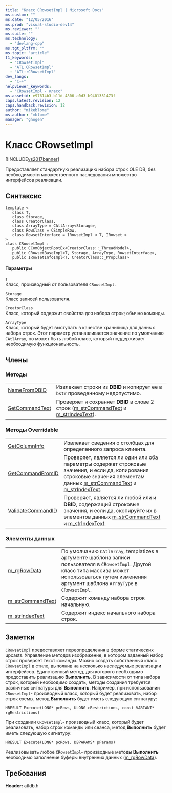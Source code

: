 ```yaml
---
title: "Класс CRowsetImpl | Microsoft Docs"
ms.custom: ""
ms.date: "12/05/2016"
ms.prod: "visual-studio-dev14"
ms.reviewer: ""
ms.suite: ""
ms.technology: 
  - "devlang-cpp"
ms.tgt_pltfrm: ""
ms.topic: "article"
f1_keywords: 
  - "CRowsetImpl"
  - "ATL.CRowsetImpl"
  - "ATL::CRowsetImpl"
dev_langs: 
  - "C++"
helpviewer_keywords: 
  - "CRowsetImpl - класс"
ms.assetid: e97614b3-b11d-4806-a0d3-b9401331473f
caps.latest.revision: 12
caps.handback.revision: 12
author: "mikeblome"
ms.author: "mblome"
manager: "ghogen"
---
```

# Класс CRowsetImpl
[!INCLUDE[vs2017banner](../../assembler/inline/includes/vs2017banner.md)]

Предоставляет стандартную реализацию набора строк OLE DB, без необходимости множественного наследования множество интерфейсов реализации.  
  
## Синтаксис  
  
```  
template <  
   class T,  
   class Storage,  
   class CreatorClass,  
   class ArrayType = CAtlArray<Storage>,   
   class RowClass = CSimpleRow,   
   class RowsetInterface = IRowsetImpl < T, IRowset >   
>  
class CRowsetImpl :    
   public CComObjectRootEx<CreatorClass::_ThreadModel>,   
   public CRowsetBaseImpl<T, Storage, ArrayType, RowsetInterface>,   
   public IRowsetInfoImpl<T, CreatorClass::_PropClass>  
```  
  
#### Параметры  
 `T`  
 Класс, производный от пользователя `CRowsetImpl`.  
  
 `Storage`  
 Класс записей пользователя.  
  
 `CreatorClass`  
 Класс, который содержит свойства для набора строк; обычно команды.  
  
 `ArrayType`  
 Класс, который будет выступать в качестве хранилища для данных набора строк.  Этот параметр устанавливается значение по умолчанию `CAtlArray`, но может быть любой класс, который поддерживает необходимую функциональность.  
  
## Члены  
  
### Методы  
  
|||  
|-|-|  
|[NameFromDBID](../../data/oledb/crowsetimpl-namefromdbid.md)|Извлекает строки из **DBID** и копирует ее в `bstr` проведенному недопустимо.|  
|[SetCommandText](../../data/oledb/crowsetimpl-setcommandtext.md)|Проверяет и сохраняет **DBID** в слове 2 строк \([m\_strCommandText](../../data/oledb/crowsetimpl-m-strcommandtext.md) и [m\_strIndexText](../../data/oledb/crowsetimpl-m-strindextext.md)\).|  
  
### Методы Overridable  
  
|||  
|-|-|  
|[GetColumnInfo](../../data/oledb/crowsetimpl-getcolumninfo.md)|Извлекает сведения о столбцах для определенного запроса клиента.|  
|[GetCommandFromID](../../data/oledb/crowsetimpl-getcommandfromid.md)|Проверяет, является ли один или оба параметры содержат строковые значения, и если да, копирования строковые значения элементам данных [m\_strCommandText](../../data/oledb/crowsetimpl-m-strcommandtext.md) и [m\_strIndexText](../../data/oledb/crowsetimpl-m-strindextext.md).|  
|[ValidateCommandID](../../data/oledb/crowsetimpl-validatecommandid.md)|Проверяет, является ли любой или и **DBID**, содержащий строковые значения, и если да, скопируйте их в элементов данных [m\_strCommandText](../../data/oledb/crowsetimpl-m-strcommandtext.md) и [m\_strIndexText](../../data/oledb/crowsetimpl-m-strindextext.md).|  
  
### Элементы данных  
  
|||  
|-|-|  
|[m\_rgRowData](../../data/oledb/crowsetimpl-m-rgrowdata.md)|По умолчанию `CAtlArray`, templatizes в аргументе шаблона записи пользователя в `CRowsetImpl`.  Другой класс типа массива может использоваться путем изменения аргумент шаблона `ArrayType` в `CRowsetImpl`.|  
|[m\_strCommandText](../../data/oledb/crowsetimpl-m-strcommandtext.md)|Содержит команду набора строк начальную.|  
|[m\_strIndexText](../../data/oledb/crowsetimpl-m-strindextext.md)|Содержит индекс начального набора строк.|  
  
## Заметки  
 `CRowsetImpl` предоставляет переопределения в форме статических upcasts.  Управление методов изображение, в котором заданный набор строк проверяет текст команды.  Можно создать собственный класс `CRowsetImpl` в стиле, выполнив на несколько наследуемые реализации интерфейсов.  Единственный метод, для которого необходимо предоставить реализацию **Выполнить**.  В зависимости от типа набора строк, который необходимо создать, методы создания требуется различные сигнатуры для **Выполнить**.  Например, при использовании `CRowsetImpl`\- производный класс, который будет реализовать, набор строк схемы, метод **Выполнить** будет иметь следующую сигнатуру:  
  
 `HRESULT Execute(LONG* pcRows, ULONG cRestrictions, const VARIANT* rgRestrictions)`  
  
 При создании `CRowsetImpl`\- производный класс, который будет реализовать, набор строк команды или сеанса, метод **Выполнить** будет иметь следующую сигнатуру:  
  
 `HRESULT Execute(LONG* pcRows, DBPARAMS* pParams)`  
  
 Реализовывать любое `CRowsetImpl`\- производные методы **Выполнить** необходимо заполнение буферы внутренних данных \([m\_rgRowData](../../data/oledb/crowsetimpl-m-rgrowdata.md)\).  
  
## Требования  
 **Header:** atldb.h